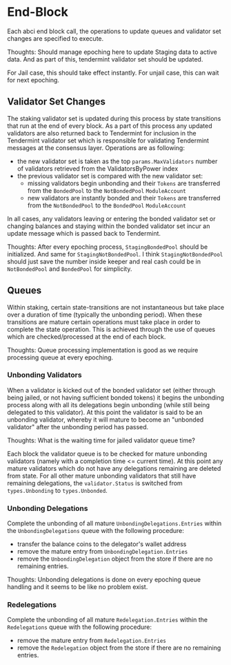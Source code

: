 <!--
order: 4
-->

# End-Block

Each abci end block call, the operations to update queues and validator set
changes are specified to execute.

Thoughts:
Should manage epoching here to update Staging data to active data.
And as part of this, tendermint validator set should be updated.

For Jail case, this should take effect instantly.
For unjail case, this can wait for next epoching.

## Validator Set Changes

The staking validator set is updated during this process by state transitions
that run at the end of every block. As a part of this process any updated
validators are also returned back to Tendermint for inclusion in the Tendermint
validator set which is responsible for validating Tendermint messages at the
consensus layer. Operations are as following:

- the new validator set is taken as the top `params.MaxValidators` number of
  validators retrieved from the ValidatorsByPower index
- the previous validator set is compared with the new validator set:
  - missing validators begin unbonding and their `Tokens` are transferred from the
    `BondedPool` to the `NotBondedPool` `ModuleAccount`
  - new validators are instantly bonded and their `Tokens` are transferred from the
    `NotBondedPool` to the `BondedPool` `ModuleAccount`

In all cases, any validators leaving or entering the bonded validator set or
changing balances and staying within the bonded validator set incur an update
message which is passed back to Tendermint.

Thoughts: After every epoching process, `StagingBondedPool` should be initialized.
And same for `StagingNotBondedPool`.
I think `StagingNotBondedPool` should just save the number inside keeper and real cash could be in `NotBondedPool` and `BondedPool` for simplicity.

## Queues

Within staking, certain state-transitions are not instantaneous but take place
over a duration of time (typically the unbonding period). When these
transitions are mature certain operations must take place in order to complete
the state operation. This is achieved through the use of queues which are
checked/processed at the end of each block.

Thoughts: Queue processing implementation is good as we require processing queue at every epoching.

### Unbonding Validators

When a validator is kicked out of the bonded validator set (either through
being jailed, or not having sufficient bonded tokens) it begins the unbonding
process along with all its delegations begin unbonding (while still being
delegated to this validator). At this point the validator is said to be an
unbonding validator, whereby it will mature to become an "unbonded validator"
after the unbonding period has passed.

Thoughts: What is the waiting time for jailed validator queue time?

Each block the validator queue is to be checked for mature unbonding validators
(namely with a completion time <= current time). At this point any mature
validators which do not have any delegations remaining are deleted from state.
For all other mature unbonding validators that still have remaining
delegations, the `validator.Status` is switched from `types.Unbonding` to
`types.Unbonded`.

### Unbonding Delegations

Complete the unbonding of all mature `UnbondingDelegations.Entries` within the
`UnbondingDelegations` queue with the following procedure:

- transfer the balance coins to the delegator's wallet address
- remove the mature entry from `UnbondingDelegation.Entries`
- remove the `UnbondingDelegation` object from the store if there are no
  remaining entries.

Thoughts: Unbonding delegations is done on every epoching queue handling and it seems to be like no problem exist.

### Redelegations

Complete the unbonding of all mature `Redelegation.Entries` within the
`Redelegations` queue with the following procedure:

- remove the mature entry from `Redelegation.Entries`
- remove the `Redelegation` object from the store if there are no
  remaining entries.

